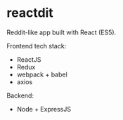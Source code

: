 # reactdit

Reddit-like app built with React (ES5). 

Frontend tech stack:
- ReactJS
- Redux
- webpack + babel
- axios

Backend:
- Node + ExpressJS
